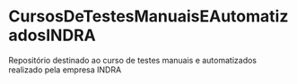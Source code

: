 # CursosDeTestesManuaisEAutomatizadosINDRA
Repositório destinado ao curso de testes manuais e automatizados realizado pela empresa INDRA
